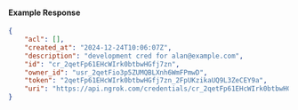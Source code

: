 <!-- Code generated for API Clients. DO NOT EDIT. -->

#### Example Response

```json
{
	"acl": [],
	"created_at": "2024-12-24T10:06:07Z",
	"description": "development cred for alan@example.com",
	"id": "cr_2qetFp61EHcWIrk0btbwHGfj7zn",
	"owner_id": "usr_2qetFio3p5ZUMQBLXnh6WmFPmwD",
	"token": "2qetFp61EHcWIrk0btbwHGfj7zn_2FpUKzikaUQ9L3ZeCEY9a",
	"uri": "https://api.ngrok.com/credentials/cr_2qetFp61EHcWIrk0btbwHGfj7zn"
}
```
